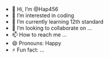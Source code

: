 - 👋 Hi, I’m @Hap456
- 👀 I’m interested in coding 
- 🌱 I’m currently learning 12th standard 
- 💞️ I’m looking to collaborate on ...
- 📫 How to reach me ...
- 😄 Pronouns: Happy 
- ⚡ Fun fact: ...

<!---
Hap456/Hap456 is a ✨ special ✨ repository because its `README.md` (this file) appears on your GitHub profile.
You can click the Preview link to take a look at your changes.
--->
